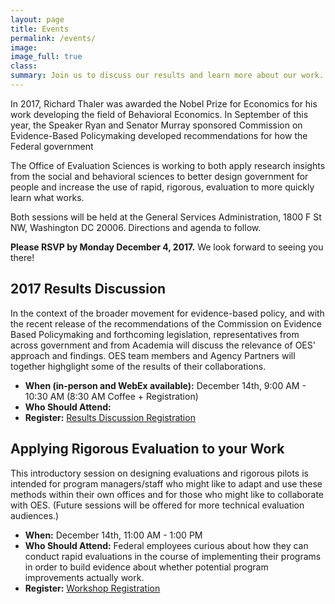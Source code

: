 ```yaml
---
layout: page
title: Events
permalink: /events/
image:
image_full: true
class:
summary: Join us to discuss our results and learn more about our work. 
---
```

In 2017, Richard Thaler was awarded the Nobel Prize for Economics for his work developing the field of Behavioral Economics. In September of this year, the Speaker Ryan and Senator Murray sponsored Commission on Evidence-Based Policymaking developed recommendations for how the Federal government 

The Office of Evaluation Sciences is working to both apply research insights from the social and behavioral sciences to better design government for people and increase the use of rapid, rigorous, evaluation to more quickly learn what works. 

Both sessions will be held at the General Services Administration, 1800 F St NW, Washington DC 20006. Directions and agenda to follow. 

<b>Please RSVP by Monday December 4, 2017.</b>  We look forward to seeing you there!

## 2017 Results Discussion 

In the context of the broader movement for evidence-based policy, and with the recent release of the recommendations of the Commission on Evidence Based Policymaking and forthcoming legislation, representatives from across government and from Academia will discuss the relevance of OES' approach and findings. OES team members and Agency Partners will together highglight some of the results of their collaborations. 
- <b>When (in-person and WebEx available):</b> December 14th, 9:00 AM - 10:30 AM (8:30 AM Coffee + Registration)
- <b>Who Should Attend:</b> 
- <b>Register:</b> <a href="https://docs.google.com/forms/d/e/1FAIpQLSdS9_MD-Yzl8t_6VWWqQlDAou4dITJxU7TZPJ65nNtNNCFy2Q/viewform?usp=sf_link">Results Discussion Registration</a>

## Applying Rigorous Evaluation to your Work

This introductory session on designing evaluations and rigorous pilots is intended for program managers/staff who might like to adapt and use these methods within their own offices and for those who might like to collaborate with OES. (Future sessions will be offered for more technical evaluation audiences.)
- <b>When:</b> December 14th, 11:00 AM - 1:00 PM
- <b>Who Should Attend:</b> Federal employees curious about how they can conduct rapid evaluations in the course of implementing their programs in order to build evidence about whether potential program improvements actually work.
- <b>Register:</b> <a href="https://docs.google.com/forms/d/e/1FAIpQLSeltf1bl5UGYukUgixzwbTy49CPuqT9_aubQr23FAhxXuyqcQ/viewform?usp=sf_link">Workshop Registration</a>
